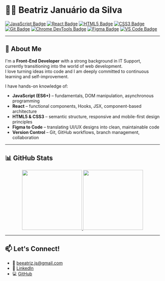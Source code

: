 # 👩‍💻 Beatriz Januário da Silva

[![JavaScript Badge](https://img.shields.io/badge/JavaScript-F7DF1E?style=for-the-badge&logo=javascript&logoColor=black)](#)
[![React Badge](https://img.shields.io/badge/React-20232A?style=for-the-badge&logo=react&logoColor=61DAFB)](#)
[![HTML5 Badge](https://img.shields.io/badge/HTML5-E34F26?style=for-the-badge&logo=html5&logoColor=white)](#)
[![CSS3 Badge](https://img.shields.io/badge/CSS3-1572B6?style=for-the-badge&logo=css3&logoColor=white)](#)
[![Git Badge](https://img.shields.io/badge/Git-F05032?style=for-the-badge&logo=git&logoColor=white)](#)
[![Chrome DevTools Badge](https://img.shields.io/badge/Chrome--DevTools-4285F4?style=for-the-badge&logo=google-chrome&logoColor=white)](#)
[![Figma Badge](https://img.shields.io/badge/Figma-F24E1E?style=for-the-badge&logo=figma&logoColor=white)](#)
[![VS Code Badge](https://img.shields.io/badge/VSCode-007ACC?style=for-the-badge&logo=visual-studio-code&logoColor=white)](#)

---

## 🚀 About Me

I'm a **Front-End Developer** with a strong background in IT Support, currently transitioning into the world of web development.  
I love turning ideas into code and I am deeply committed to continuous learning and self-improvement.

I have hands-on knowledge of:

- **JavaScript (ES6+)** – fundamentals, DOM manipulation, asynchronous programming  
- **React** – functional components, Hooks, JSX, component-based architecture  
- **HTML5 & CSS3** – semantic structure, responsive and mobile-first design principles  
- **Figma to Code** – translating UI/UX designs into clean, maintainable code  
- **Version Control** – Git, GitHub workflows, branch management, collaboration

---

## 📊 GitHub Stats

<div align="center">
  <a href="https://github.com/beatrizj">
    <img height="195px" src="https://github-readme-stats.vercel.app/api/top-langs/?username=beatrizj&layout=compact&theme=dracula" />
  </a>
  <a href="https://github.com/beatrizj">
    <img height="195px" src="https://github-readme-streak-stats.herokuapp.com/?user=beatrizj&theme=dracula" />
  </a>
</div>

---

## 📫 Let's Connect!

- 📧 beeatriz.js@gmail.com
- 💼 [LinkedIn](https://www.linkedin.com/in/beatrizjanuario/)
- 💻 [GitHub](https://github.com/beatrizj)
